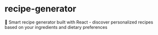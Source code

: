 # recipe-generator
🍳 Smart recipe generator built with React - discover personalized recipes based on your ingredients and dietary preferences
